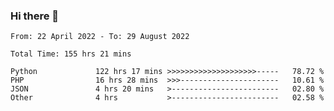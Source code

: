 ### Hi there 👋

<!--START_SECTION:waka-->

```text
From: 22 April 2022 - To: 29 August 2022

Total Time: 155 hrs 21 mins

Python             122 hrs 17 mins >>>>>>>>>>>>>>>>>>>>-----   78.72 %
PHP                16 hrs 28 mins  >>>----------------------   10.61 %
JSON               4 hrs 20 mins   >------------------------   02.80 %
Other              4 hrs           >------------------------   02.58 %
```

<!--END_SECTION:waka-->

<!--
**umarfarouk98/umarfarouk98** is a ✨ _special_ ✨ repository because its `README.md` (this file) appears on your GitHub profile.

Here are some ideas to get you started:

- 🔭 I’m currently working on ...
- 🌱 I’m currently learning ...
- 👯 I’m looking to collaborate on ...
- 🤔 I’m looking for help with ...
- 💬 Ask me about ...
- 📫 How to reach me: ...
- 😄 Pronouns: ...
- ⚡ Fun fact: ...
-->
